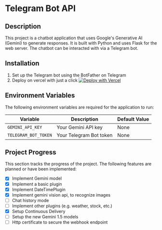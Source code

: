 # Telegram Bot API

## Description
This project is a chatbot application that uses Google's Generative AI (Gemini) to generate responses. It is built with Python and uses Flask for the web server. The chatbot can be interacted with via a Telegram bot.


## Installation
1. Set up the Telegram bot using the BotFather on Telegram
2. Deploy on vercel with just a click [![Deploy with Vercel](https://vercel.com/button)](https://vercel.com/new/clone?repository-url=https://github.com/benincasantonio/gemini-ai-telegram-bot)

## Environment Variables
The following environment variables are required for the application to run:

   | Variable             | Description                               | Default Value |
   |----------------------|-------------------------------------------|---------------|
   | `GEMINI_API_KEY`     | Your Gemini API key                       | None          |
   | `TELEGRAM_BOT_TOKEN` | Your Telegram Bot token                   | None          |
   
## Project Progress
This section tracks the progress of the project. The following features are planned or have been implemented:

- [x] Implement Gemini model
- [x] Implement a basic plugin
- [x] Implement DateTimePlugin
- [x] Implement gemini vision api, to recognize images
- [ ] Chat history mode
- [ ] Implement other plugins (e.g. weather, stock, etc.)
- [x] Setup Continuous Delivery
- [ ] Setup the new Gemini 1.5 models
- [ ] Http certificate to secure the webhook endpoint
